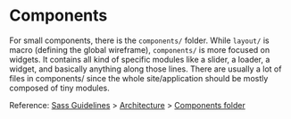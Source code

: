 # Components

For small components, there is the `components/` folder. While `layout/` is macro (defining the global wireframe), `components/` is more focused on widgets. It contains all kind of specific modules like a slider, a loader, a widget, and basically anything along those lines. There are usually a lot of files in components/ since the whole site/application should be mostly composed of tiny modules.

Reference: [Sass Guidelines](https://sass-guidelin.es/) > [Architecture](https://sass-guidelin.es/#architecture) > [Components folder](https://sass-guidelin.es/#components-folder)

